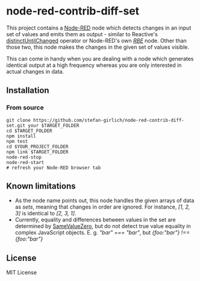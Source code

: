 # node-red-contrib-diff-set

This project contains a <a href="https://nodered.org">Node-RED</a> node which detects changes in an input set of values and emits them as output - similar to Reactive's <a href="http://rxmarbles.com/#distinctUntilChanged">distinctUntilChanged</a> operator or Node-RED's own <a href="https://flows.nodered.org/node/node-red-node-rbe">_RBE_</a> node. Other than those two, this node makes the changes in the given set of values visible.

This can come in handy when you are dealing with a node which generates identical output at a high frequency whereas you are only interested in actual changes in data.

## Installation


### From source

```
git clone https://github.com/stefan-girlich/node-red-contrib-diff-set.git your $TARGET_FOLDER
cd $TARGET_FOLDER
npm install
npm test
cd $YOUR_PROJECT_FOLDER
npm link $TARGET_FOLDER
node-red-stop
node-red-start
# refresh your Node-RED browser tab
```


## Known limitations
- As the node name points out, this node handles the given arrays of data as _sets_, meaning that changes in order are ignored. For instance, _[1, 2, 3]_ is identical to _[2, 3, 1]_.
- Currently, equality and differences between values in the set are determined by <a href="https://www.ecma-international.org/ecma-262/6.0/#sec-samevaluezero">SameValueZero</a>, but do not detect true value equality in complex JavaScript objects. E. g. _"bar" === "bar"_, but _{foo:"bar"} !== {foo:"bar"}_

## License
MIT License